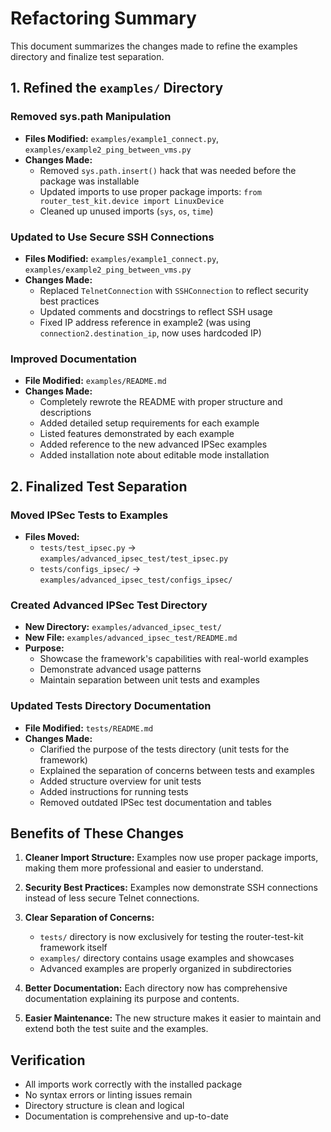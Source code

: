 # Refactoring Summary

This document summarizes the changes made to refine the examples directory and finalize test separation.

## 1. Refined the `examples/` Directory

### Removed sys.path Manipulation
- **Files Modified:** `examples/example1_connect.py`, `examples/example2_ping_between_vms.py`
- **Changes Made:**
  - Removed `sys.path.insert()` hack that was needed before the package was installable
  - Updated imports to use proper package imports: `from router_test_kit.device import LinuxDevice`
  - Cleaned up unused imports (`sys`, `os`, `time`)

### Updated to Use Secure SSH Connections
- **Files Modified:** `examples/example1_connect.py`, `examples/example2_ping_between_vms.py`
- **Changes Made:**
  - Replaced `TelnetConnection` with `SSHConnection` to reflect security best practices
  - Updated comments and docstrings to reflect SSH usage
  - Fixed IP address reference in example2 (was using `connection2.destination_ip`, now uses hardcoded IP)

### Improved Documentation
- **File Modified:** `examples/README.md`
- **Changes Made:**
  - Completely rewrote the README with proper structure and descriptions
  - Added detailed setup requirements for each example
  - Listed features demonstrated by each example
  - Added reference to the new advanced IPSec examples
  - Added installation note about editable mode installation

## 2. Finalized Test Separation

### Moved IPSec Tests to Examples
- **Files Moved:**
  - `tests/test_ipsec.py` → `examples/advanced_ipsec_test/test_ipsec.py`
  - `tests/configs_ipsec/` → `examples/advanced_ipsec_test/configs_ipsec/`

### Created Advanced IPSec Test Directory
- **New Directory:** `examples/advanced_ipsec_test/`
- **New File:** `examples/advanced_ipsec_test/README.md`
- **Purpose:** 
  - Showcase the framework's capabilities with real-world examples
  - Demonstrate advanced usage patterns
  - Maintain separation between unit tests and examples

### Updated Tests Directory Documentation
- **File Modified:** `tests/README.md`
- **Changes Made:**
  - Clarified the purpose of the tests directory (unit tests for the framework)
  - Explained the separation of concerns between tests and examples
  - Added structure overview for unit tests
  - Added instructions for running tests
  - Removed outdated IPSec test documentation and tables

## Benefits of These Changes

1. **Cleaner Import Structure:** Examples now use proper package imports, making them more professional and easier to understand.

2. **Security Best Practices:** Examples now demonstrate SSH connections instead of less secure Telnet connections.

3. **Clear Separation of Concerns:** 
   - `tests/` directory is now exclusively for testing the router-test-kit framework itself
   - `examples/` directory contains usage examples and showcases
   - Advanced examples are properly organized in subdirectories

4. **Better Documentation:** Each directory now has comprehensive documentation explaining its purpose and contents.

5. **Easier Maintenance:** The new structure makes it easier to maintain and extend both the test suite and the examples.

## Verification

- All imports work correctly with the installed package
- No syntax errors or linting issues remain
- Directory structure is clean and logical
- Documentation is comprehensive and up-to-date
